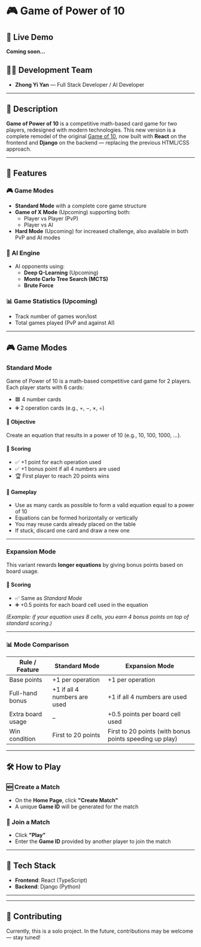# 🎮 Game of Power of 10

## 🔗 Live Demo  
**Coming soon...**  

## 👨‍💻 Development Team
- **Zhong Yi Yan** — Full Stack Developer / AI Developer

---

## 📝 Description
**Game of Power of 10** is a competitive math-based card game for two players, redesigned with modern technologies. This new version is a complete remodel of the original [Game of 10](https://github.com/LucaYan0506/Game-of-10), now built with **React** on the frontend and **Django** on the backend — replacing the previous HTML/CSS approach.

---

## 🚀 Features

### 🎮 Game Modes
- **Standard Mode** with a complete core game structure
- **Game of X Mode** (Upcoming) supporting both:
  - Player vs Player (PvP)
  - Player vs AI
- **Hard Mode** (Upcoming) for increased challenge, also available in both PvP and AI modes

### 🤖 AI Engine
- AI opponents using:
  - **Deep Q-Learning** (Upcoming)
  - **Monte Carlo Tree Search (MCTS)**
  - **Brute Force**

### 📊 Game Statistics (Upcoming)
- Track number of games won/lost
- Total games played (PvP and against AI)
---

## 🎮 Game Modes

### Standard Mode

Game of Power of 10 is a math-based competitive card game for 2 players.
Each player starts with 6 cards:

* 🟦 4 number cards
* ➕ 2 operation cards (e.g., +, −, ×, ÷)

#### 🎯 Objective

Create an equation that results in a power of 10 (e.g., 10, 100, 1000, …).

#### 🧮 Scoring

* ✅ +1 point for each operation used
* ✅ +1 bonus point if all 4 numbers are used
* 🏆 First player to reach 20 points wins

#### 🔁 Gameplay

* Use as many cards as possible to form a valid equation equal to a power of 10
* Equations can be formed horizontally or vertically
* You may reuse cards already placed on the table
* If stuck, discard one card and draw a new one

---

### Expansion Mode

This variant rewards **longer equations** by giving bonus points based on board usage.

#### 🧮 Scoring

* ✅ Same as *Standard Mode*
* ➕ +0.5 points for each board cell used in the equation

*(Example: if your equation uses 8 cells, you earn 4 bonus points on top of standard scoring.)*

---

### 📊 Mode Comparison

| Rule / Feature    | Standard Mode                | Expansion Mode                                          |
| ----------------- | ---------------------------- | ------------------------------------------------------- |
| Base points       | +1 per operation             | +1 per operation                                        |
| Full-hand bonus   | +1 if all 4 numbers are used | +1 if all 4 numbers are used                            |
| Extra board usage | –                            | +0.5 points per board cell used                         |
| Win condition     | First to 20 points           | First to 20 points (with bonus points speeding up play) |

---


## 🛠️ How to Play

### 🆕 Create a Match
- On the **Home Page**, click **"Create Match"**
- A unique **Game ID** will be generated for the match

### 👥 Join a Match
- Click **"Play"**
- Enter the **Game ID** provided by another player to join the match

---

## 🧪 Tech Stack
- **Frontend**: React (TypeScript)
- **Backend**: Django (Python)


---

<!-- ## 📷 Screenshots 
> _Coming soon..._  
Add gameplay screenshots or GIFs here when available -->

---

## 🤝 Contributing
Currently, this is a solo project. In the future, contributions may be welcome — stay tuned!


